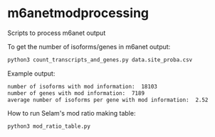 # m6anetmodprocessing
Scripts to process m6anet output

To get the number of isoforms/genes in m6anet output:

```bash
python3 count_transcripts_and_genes.py data.site_proba.csv
```

Example output:
```bash
number of isoforms with mod information:  18103
number of genes with mod information:  7189
average number of isoforms per gene with mod information:  2.52
```

How to run Selam's mod ratio making table:
```bash
python3 mod_ratio_table.py
```

